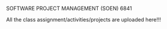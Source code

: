 SOFTWARE PROJECT MANAGEMENT (SOEN) 6841


All the class assignment/activities/projects are uploaded here!!!
